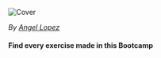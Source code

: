 ![Cover](https://ipfs.io/ipfs/QmVa1ZcewZmjqy9G28HbTYP9WuuzscgsPsh3ED8ZXVw2uA?filename=Artboard%201-100.jpg)

*By* [*Angel Lopez*](https://github.com/srteerra) 
#### Find every exercise made in this Bootcamp
